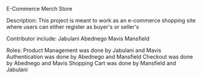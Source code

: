 E-Commerce Merch Store

Description:
This project is meant to work as an e-commerce shopping site where users can either register as buyer's or seller's  

Contributor include:
Jabulani
Abednego
Mavis
Mansfield

Roles:
Product Management was done by Jabulani and Mavis
Authentication was done by Abednego and Mansfield
Checkout was done by Abednego and Mavis
Shopping Cart was done by Mansfield and Jabulani

